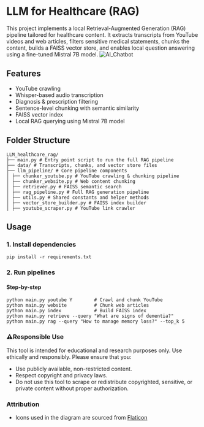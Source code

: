 # LLM for Healthcare (RAG)
This project implements a local Retrieval-Augmented Generation (RAG) pipeline tailored for healthcare content. It extracts transcripts from YouTube videos and web articles, filters sensitive medical statements, chunks the content, builds a FAISS vector store, and enables local question answering using a fine-tuned Mistral 7B model.
![AI_Chatbot](https://github.com/user-attachments/assets/6e0e811c-1375-49d8-a523-77981b051aa5)

## Features
- YouTube crawling
- Whisper-based audio transcription
- Diagnosis & prescription filtering
- Sentence-level chunking with semantic similarity
- FAISS vector index
- Local RAG querying using Mistral 7B model

## Folder Structure
```
LLM_healthcare_rag/
├── main.py # Entry point script to run the full RAG pipeline
├── data/ # Transcripts, chunks, and vector store files
├── llm_pipeline/ # Core pipeline components
│ ├── chunker_youtube.py # YouTube crawling & chunking pipeline
│ ├── chunker_website.py # Web content chunking
│ ├── retriever.py # FAISS semantic search
│ ├── rag_pipeline.py # Full RAG generation pipeline
│ ├── utils.py # Shared constants and helper methods
│ ├── vector_store_builder.py # FAISS index builder
│ ├── youtube_scraper.py # YouTube link crawler
```
## Usage
### 1. Install dependencies
```
pip install -r requirements.txt
```
### 2. Run pipelines
#### Step-by-step
```
python main.py youtube Y        # Crawl and chunk YouTube
python main.py website          # Chunk web articles
python main.py index            # Build FAISS index
python main.py retrieve --query "What are signs of dementia?"
python main.py rag --query "How to manage memory loss?" --top_k 5
```

### ⚠️Responsible Use
This tool is intended for educational and research purposes only. Use ethically and responsibly. Please ensure that you:
- Use publicly available, non-restricted content.
- Respect copyright and privacy laws.
- Do not use this tool to scrape or redistribute copyrighted, sensitive, or private content without proper authorization.

### Attribution
- Icons used in the diagram are sourced from [Flaticon](https://www.flaticon.com/)
